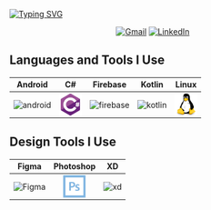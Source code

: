 
[![Typing SVG](https://readme-typing-svg.herokuapp.com?font=Shantell+Sans&weight=900&size=28&duration=4000&pause=800&color=767676&background=FFFCF900&center=true&vCenter=true&width=440&height=80&lines=Hi%2C+I'm+Android+Developer+%F0%9F%91%8B)](https://git.io/typing-svg)

<p align="center">
	<a href="mailto:ulas.ceri@outlook.com"><img src="https://cdn-icons-png.flaticon.com/512/1363/1363019.png" alt="Gmail" width = "60" hight = "60"/></a>
	<a href="https://www.linkedin.com/in/ulasceri/"><img src="https://cdn-icons-png.flaticon.com/512/2504/2504799.png" alt="LinkedIn" width = "60" hight = "60"/></a>
	
</p>

<h2 align="left">Languages and Tools I Use</h2>

| Android | C# | Firebase | Kotlin | Linux |
| :-: | :-: | :-: | :-: | :-: |
|<img align="center" src="https://developer.android.com/images/logos/android.svg" alt="android" width="40" height="40"/>|<img align="center" src="https://raw.githubusercontent.com/devicons/devicon/master/icons/csharp/csharp-original.svg" alt="csharp" width="40" height="40"/>|<img align="center" src="https://www.vectorlogo.zone/logos/firebase/firebase-icon.svg" alt="firebase" width="40" height="40"/>|<img align="center" src="https://www.vectorlogo.zone/logos/kotlinlang/kotlinlang-icon.svg" alt="kotlin" width="40" height="40"/>|<img align="center" src="https://raw.githubusercontent.com/devicons/devicon/master/icons/linux/linux-original.svg" alt="linux" width="40" height="40"/>|

<h2 align="left">Design Tools I Use</h2>

| Figma | Photoshop | XD |
| :-: | :-: | :-: |
|<img align="center" src="https://www.vectorlogo.zone/logos/figma/figma-ar21.svg" alt="Figma" width="40" height="40"/>|<img align="center" src="https://raw.githubusercontent.com/devicons/devicon/master/icons/photoshop/photoshop-line.svg" alt="photoshop" width="40" height="40"/>|<img align="center" src="https://cdn.worldvectorlogo.com/logos/adobe-xd.svg" alt="xd" width="40" height="40"/>|
